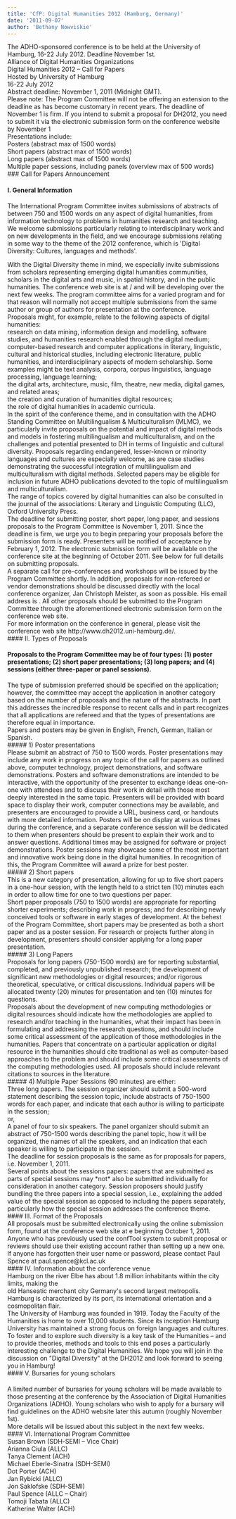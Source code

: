 ```yaml
---
title: 'CfP: Digital Humanities 2012 (Hamburg, Germany)'
date: '2011-09-07'
author: 'Bethany Nowviskie'
---
```

<div> The ADHO-sponsored conference is to be held at the University of Hamburg, 16-22 July 2012. Deadline November 1st.</div><div> </div><div> Alliance of Digital Humanities Organizations</div><div> Digital Humanities 2012 – Call for Papers</div><div> Hosted by University of Hamburg</div><div> 16-22 July 2012</div><div> <http://www.dh2012.uni-hamburg.de/></div><div> </div><div> Abstract deadline: November 1, 2011 (Midnight GMT).</div><div> </div><div> Please note: The Program Committee will not be offering an extension to the deadline as has become customary in recent years. The deadline of November 1 is firm. If you intend to submit a proposal for DH2012, you need to submit it via the electronic submission form on the conference website by November 1</div><div> </div><div> Presentations include:</div><div> Posters (abstract max of 1500 words)</div><div> Short papers (abstract max of 1500 words)</div><div> Long papers (abstract max of 1500 words)</div><div> Multiple paper sessions, including panels (overview max of 500 words)</div><div> </div>###  Call for Papers Announcement

####  I. General Information

The International Program Committee invites submissions of abstracts of between 750 and 1500 words on any aspect of digital humanities, from information technology to problems in humanities research and teaching. We welcome submissions particularly relating to interdisciplinary work and on new developments in the field, and we encourage submissions relating in some way to the theme of the 2012 conference, which is 'Digital Diversity: Cultures, languages and methods'.

<div> With the Digital Diversity theme in mind, we especially invite submissions from scholars representing emerging digital humanities communities, scholars in the digital arts and music, in spatial history, and in the public humanities. The conference web site is at <http://www.dh2012.uni-hamburg.de>/ and will be developing over the next few weeks. The program committee aims for a varied program and for that reason will normally not accept multiple submissions from the same author or group of authors for presentation at the conference.</div><div> </div><div> Proposals might, for example, relate to the following aspects of digital humanities:</div><div> </div><div> research on data mining, information design and modelling, software studies, and humanities research enabled through the digital medium;</div><div> </div><div> computer-based research and computer applications in literary, linguistic, cultural and historical studies, including electronic literature, public humanities, and interdisciplinary aspects of modern scholarship. Some examples might be text analysis, corpora, corpus linguistics, language processing, language learning;</div><div> </div><div> the digital arts, architecture, music, film, theatre, new media, digital games, and related areas;</div><div> </div><div> the creation and curation of humanities digital resources;</div><div> </div><div> the role of digital humanities in academic curricula.</div><div> </div><div> In the spirit of the conference theme, and in consultation with the ADHO Standing Committee on Multilingualism &amp; Multiculturalism (MLMC), we particularly invite proposals on the potential and impact of digital methods and models in fostering multilingualism and multiculturalism, and on the challenges and potential presented to DH in terms of linguistic and cultural diversity. Proposals regarding endangered, lesser-known or minority languages and cultures are especially welcome, as are case studies demonstrating the successful integration of multilingualism and multiculturalism with digital methods. Selected papers may be eligible for inclusion in future ADHO publications devoted to the topic of multilingualism and multiculturalism.</div><div> </div><div> The range of topics covered by digital humanities can also be consulted in the journal of the associations: Literary and Linguistic Computing (LLC), Oxford University Press.</div><div> </div><div> The deadline for submitting poster, short paper, long paper, and sessions proposals to the Program Committee is November 1, 2011. Since the deadline is firm, we urge you to begin preparing your proposals before the submission form is ready. Presenters will be notified of acceptance by February 1, 2012. The electronic submission form will be available on the conference site at the beginning of October 2011. See below for full details on submitting proposals.</div><div> </div><div> A separate call for pre-conferences and workshops will be issued by the Program Committee shortly. In addition, proposals for non-refereed or vendor demonstrations should be discussed directly with the local conference organizer, Jan Christoph Meister, as soon as possible. His email address is <jan-c-meister@uni-hamburg.de>. All other proposals should be submitted to the Program Committee through the aforementioned electronic submission form on the conference web site.</div><div> </div><div> For more information on the conference in general, please visit the conference web site http://www.dh2012.uni-hamburg.de/.</div><div> </div>####  II. Types of Proposals

####  Proposals to the Program Committee may be of four types: (1) poster presentations; (2) short paper presentations; (3) long papers; and (4) sessions (either three-paper or panel sessions).

<div> The type of submission preferred should be specified on the application; however, the committee may accept the application in another category based on the number of proposals and the nature of the abstracts. In part this addresses the incredible response to recent calls and in part recognizes that all applications are refereed and that the types of presentations are therefore equal in importance.</div><div> </div><div> Papers and posters may be given in English, French, German, Italian or Spanish.</div><div> </div>#####  1) Poster presentations

<div> </div><div> Please submit an abstract of 750 to 1500 words. Poster presentations may include any work in progress on any topic of the call for papers as outlined above, computer technology, project demonstrations, and software demonstrations. Posters and software demonstrations are intended to be interactive, with the opportunity of the presenter to exchange ideas one-on-one with attendees and to discuss their work in detail with those most deeply interested in the same topic. Presenters will be provided with board space to display their work, computer connections may be available, and presenters are encouraged to provide a URL, business card, or handouts with more detailed information. Posters will be on display at various times during the conference, and a separate conference session will be dedicated to them when presenters should be present to explain their work and to answer questions. Additional times may be assigned for software or project demonstrations. Poster sessions may showcase some of the most important and innovative work being done in the digital humanities. In recognition of this, the Program Committee will award a prize for best poster.</div><div> </div>#####  2) Short papers

<div> </div><div> This is a new category of presentation, allowing for up to five short papers in a one-hour session, with the length held to a strict ten (10) minutes each in order to allow time for one to two questions per paper.</div><div> </div><div> Short paper proposals (750 to 1500 words) are appropriate for reporting shorter experiments; describing work in progress; and for describing newly conceived tools or software in early stages of development. At the behest of the Program Committee, short papers may be presented as both a short paper and as a poster session. For research or projects further along in development, presenters should consider applying for a long paper presentation.</div><div> </div>#####  3) Long Papers

<div> </div><div> Proposals for long papers (750-1500 words) are for reporting substantial, completed, and previously unpublished research; the development of significant new methodologies or digital resources; and/or rigorous theoretical, speculative, or critical discussions. Individual papers will be allocated twenty (20) minutes for presentation and ten (10) minutes for questions.</div><div> </div><div> Proposals about the development of new computing methodologies or digital resources should indicate how the methodologies are applied to research and/or teaching in the humanities, what their impact has been in formulating and addressing the research questions, and should include some critical assessment of the application of those methodologies in the humanities. Papers that concentrate on a particular application or digital resource in the humanities should cite traditional as well as computer-based approaches to the problem and should include some critical assessments of the computing methodologies used. All proposals should include relevant citations to sources in the literature.</div><div> </div>#####  4) Multiple Paper Sessions (90 minutes) are either:

<div> </div><div> Three long papers. The session organizer should submit a 500-word statement describing the session topic, include abstracts of 750-1500 words for each paper, and indicate that each author is willing to participate in the session;</div><div> </div><div> or,</div><div> </div><div> A panel of four to six speakers. The panel organizer should submit an abstract of 750-1500 words describing the panel topic, how it will be organized, the names of all the speakers, and an indication that each speaker is willing to participate in the session.</div><div> </div><div> The deadline for session proposals is the same as for proposals for papers, i.e. November 1, 2011.</div><div> </div><div> Several points about the sessions papers: papers that are submitted as parts of special sessions may *not* also be submitted individually for consideration in another category. Session proposers should justify bundling the three papers into a special session, i.e., explaining the added value of the special session as opposed to including the papers separately, particularly how the special session addresses the conference theme.</div><div> </div>####  III. Format of the Proposals

<div> </div><div> All proposals must be submitted electronically using the online submission form, found at the conference web site at <http://www.dh2012.uni-hamburg.d>e beginning October 1, 2011. Anyone who has previously used the confTool system to submit proposal or reviews should use their existing account rather than setting up a new one. If anyone has forgotten their user name or password, please contact Paul Spence at paul.spence@kcl.ac.uk</div><div> </div>####  IV. Information about the conference venue

<div> </div><div> Hamburg on the river Elbe has about 1.8 million inhabitants within the city limits, making the</div><div> old Hanseatic merchant city Germany's second largest metropolis. Hamburg is characterized by its port, its international orientation and a cosmopolitan flair.</div><div> </div><div> The University of Hamburg was founded in 1919. Today the Faculty of the Humanities is home to over 10,000 students. Since its inception Hamburg University has maintained a strong focus on foreign languages and cultures. To foster and to explore such diversity is a key task of the Humanities – and to provide theories, methods and tools to this end poses a particularly interesting challenge to the Digital Humanities. We hope you will join in the discussion on "Digital Diversity" at the DH2012 and look forward to seeing you in Hamburg!</div><div> </div>####  V. Bursaries for young scholars

####  

<div> A limited number of bursaries for young scholars will be made available to those presenting at the conference by the Association of Digital Humanities Organizations (ADHO). Young scholars who wish to apply for a bursary will find guidelines on the ADHO website <http://www.digitalhumanities.org> later this autumn (roughly November 1st).</div><div> </div><div> More details will be issued about this subject in the next few weeks.</div><div> </div>####  VI. International Program Committee

<div> </div><div> Susan Brown (SDH-SEMI – Vice Chair)</div><div> Arianna Ciula (ALLC)</div><div> Tanya Clement (ACH)</div><div> Michael Eberle-Sinatra (SDH-SEMI)</div><div> Dot Porter (ACH)</div><div> Jan Rybicki (ALLC)</div><div> Jon Saklofske (SDH-SEMI)</div><div> Paul Spence (ALLC – Chair)</div><div> Tomoji Tabata (ALLC)</div><div> Katherine Walter (ACH)</div>